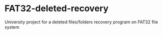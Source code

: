 # FAT32-deleted-recovery
University project for a deleted files/folders recovery program on FAT32 file system
